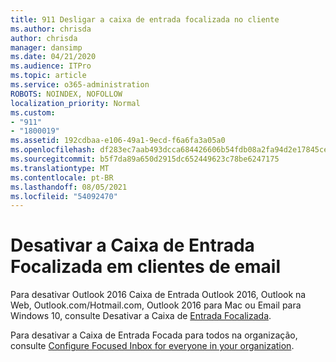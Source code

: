 ```yaml
---
title: 911 Desligar a caixa de entrada focalizada no cliente
ms.author: chrisda
author: chrisda
manager: dansimp
ms.date: 04/21/2020
ms.audience: ITPro
ms.topic: article
ms.service: o365-administration
ROBOTS: NOINDEX, NOFOLLOW
localization_priority: Normal
ms.custom:
- "911"
- "1800019"
ms.assetid: 192cdbaa-e106-49a1-9ecd-f6a6fa3a05a0
ms.openlocfilehash: df283ec7aab493dcca684426606b54fdb08a2fa94d2e17845cefc028ed4407c5
ms.sourcegitcommit: b5f7da89a650d2915dc652449623c78be6247175
ms.translationtype: MT
ms.contentlocale: pt-BR
ms.lasthandoff: 08/05/2021
ms.locfileid: "54092470"
---
```

# <a name="turn-off-focused-inbox-in-email-clients"></a>Desativar a Caixa de Entrada Focalizada em clientes de email

Para desativar Outlook 2016 Caixa de Entrada Outlook 2016, Outlook na Web, Outlook.com/Hotmail.com, Outlook 2016 para Mac ou Email para Windows 10, consulte Desativar a Caixa de [Entrada Focalizada](https://support.office.com/article/f714d94d-9e63-4217-9ccb-6cb2986aa1b2.aspx).

Para desativar a Caixa de Entrada Focada para todos na organização, consulte [Configure Focused Inbox for everyone in your organization](https://docs.microsoft.com/microsoft-365/admin/setup/configure-focused-inbox).
